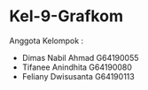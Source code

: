 # Kel-9-Grafkom
Anggota Kelompok :
- Dimas Nabil Ahmad G64190055
- Tifanee Anindhita G64190080
- Feliany Dwisusanta G64190113
